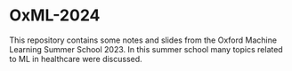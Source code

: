 # OxML-2024
This repository contains some notes and slides from the Oxford Machine Learning Summer School 2023. In this summer school many topics related to ML in healthcare were discussed.
